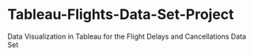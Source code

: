# Tableau-Flights-Data-Set-Project
Data Visualization in Tableau for the Flight Delays and Cancellations Data Set
